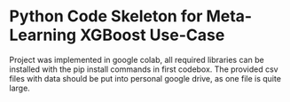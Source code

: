 # Python Code Skeleton for Meta-Learning XGBoost Use-Case

Project was implemented in google colab, all required libraries can be installed with the pip install commands in first codebox.
The provided csv files with data should be put into personal google drive, as one file is quite large. 